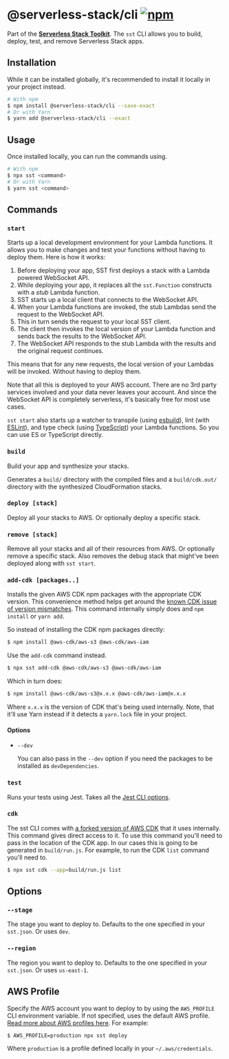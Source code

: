 # @serverless-stack/cli [![npm](https://img.shields.io/npm/v/@serverless-stack/cli.svg)](https://www.npmjs.com/package/@serverless-stack/cli)

Part of the **[Serverless Stack Toolkit](https://github.com/serverless-stack/serverless-stack)**. The `sst` CLI allows you to build, deploy, test, and remove Serverless Stack apps.

## Installation

While it can be installed globally, it's recommended to install it locally in your project instead.

```bash
# With npm
$ npm install @serverless-stack/cli --save-exact
# Or with Yarn
$ yarn add @serverless-stack/cli --exact
```

## Usage

Once installed locally, you can run the commands using.

```bash
# With npm
$ npx sst <command>
# Or with Yarn
$ yarn sst <command>
```

## Commands

### `start`

Starts up a local development environment for your Lambda functions. It allows you to make changes and test your functions without having to deploy them. Here is how it works:

1. Before deploying your app, SST first deploys a stack with a Lambda powered WebSocket API.
2. While deploying your app, it replaces all the `sst.Function` constructs with a _stub_ Lambda function.
3. SST starts up a local client that connects to the WebSocket API.
4. When your Lambda functions are invoked, the stub Lambdas send the request to the WebSocket API.
5. This in turn sends the request to your local SST client.
6. The client then invokes the local version of your Lambda function and sends back the results to the WebSocket API.
7. The WebSocket API responds to the stub Lambda with the results and the original request continues.

This means that for any new requests, the local version of your Lambdas will be invoked. Without having to deploy them.

Note that all this is deployed to your AWS account. There are no 3rd party services involved and your data never leaves your account. And since the WebSocket API is completely serverless, it's basically free for most use cases.

`sst start` also starts up a watcher to transpile (using [esbuild](https://esbuild.github.io)), lint (with [ESLint](http://eslint.org)), and type check (using [TypeScript](https://www.typescriptlang.org)) your Lambda functions. So you can use ES or TypeScript directly.

### `build`

Build your app and synthesize your stacks.

Generates a `build/` directory with the compiled files and a `build/cdk.out/` directory with the synthesized CloudFormation stacks.

### `deploy [stack]`

Deploy all your stacks to AWS. Or optionally deploy a specific stack.

### `remove [stack]`

Remove all your stacks and all of their resources from AWS. Or optionally remove a specific stack. Also removes the debug stack that might've been deployed along with `sst start`.

### `add-cdk [packages..]`

Installs the given AWS CDK npm packages with the appropriate CDK version. This convenience method helps get around the [known CDK issue of version mismatches](https://github.com/serverless-stack/serverless-stack#cdk-version-mismatch). This command internally simply does and `npm install` or `yarn add`.

So instead of installing the CDK npm packages directly:

```bash
$ npm install @aws-cdk/aws-s3 @aws-cdk/aws-iam
```

Use the `add-cdk` command instead.

```bash
$ npx sst add-cdk @aws-cdk/aws-s3 @aws-cdk/aws-iam
```

Which in turn does:

```bash
$ npm install @aws-cdk/aws-s3@x.x.x @aws-cdk/aws-iam@x.x.x
```

Where `x.x.x` is the version of CDK that's being used internally. Note, that it'll use Yarn instead if it detects a `yarn.lock` file in your project.

#### Options

- `--dev`

  You can also pass in the `--dev` option if you need the packages to be installed as `devDependencies`.

### `test`

Runs your tests using Jest. Takes all the [Jest CLI options](https://jestjs.io/docs/en/cli).

### `cdk`

The sst CLI comes with [a forked version of AWS CDK](https://github.com/serverless-stack/aws-cdk) that it uses internally. This command gives direct access to it. To use this command you'll need to pass in the location of the CDK app. In our cases this is going to be generated in `build/run.js`. For example, to run the CDK `list` command you'll need to.

```bash
$ npx sst cdk --app=build/run.js list
```

## Options

### `--stage`

The stage you want to deploy to. Defaults to the one specified in your `sst.json`. Or uses `dev`.

### `--region`

The region you want to deploy to. Defaults to the one specified in your `sst.json`. Or uses `us-east-1`.

## AWS Profile

Specify the AWS account you want to deploy to by using the `AWS_PROFILE` CLI environment variable. If not specified, uses the default AWS profile. [Read more about AWS profiles here](https://docs.aws.amazon.com/cli/latest/userguide/cli-configure-profiles.html). For example:

```bash
$ AWS_PROFILE=production npx sst deploy
```

Where `production` is a profile defined locally in your `~/.aws/credentials`.
